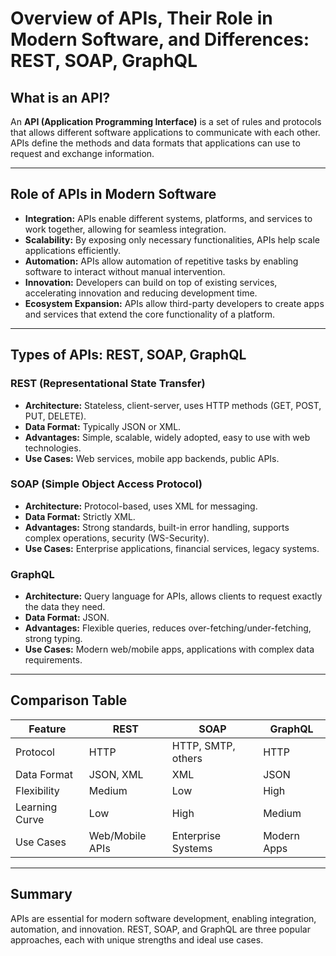 # Overview of APIs, Their Role in Modern Software, and Differences: REST, SOAP, GraphQL

## What is an API?

An **API (Application Programming Interface)** is a set of rules and protocols that allows different software applications to communicate with each other. APIs define the methods and data formats that applications can use to request and exchange information.

---

## Role of APIs in Modern Software

- **Integration:** APIs enable different systems, platforms, and services to work together, allowing for seamless integration.
- **Scalability:** By exposing only necessary functionalities, APIs help scale applications efficiently.
- **Automation:** APIs allow automation of repetitive tasks by enabling software to interact without manual intervention.
- **Innovation:** Developers can build on top of existing services, accelerating innovation and reducing development time.
- **Ecosystem Expansion:** APIs allow third-party developers to create apps and services that extend the core functionality of a platform.

---

## Types of APIs: REST, SOAP, GraphQL

### REST (Representational State Transfer)

- **Architecture:** Stateless, client-server, uses HTTP methods (GET, POST, PUT, DELETE).
- **Data Format:** Typically JSON or XML.
- **Advantages:** Simple, scalable, widely adopted, easy to use with web technologies.
- **Use Cases:** Web services, mobile app backends, public APIs.

### SOAP (Simple Object Access Protocol)

- **Architecture:** Protocol-based, uses XML for messaging.
- **Data Format:** Strictly XML.
- **Advantages:** Strong standards, built-in error handling, supports complex operations, security (WS-Security).
- **Use Cases:** Enterprise applications, financial services, legacy systems.

### GraphQL

- **Architecture:** Query language for APIs, allows clients to request exactly the data they need.
- **Data Format:** JSON.
- **Advantages:** Flexible queries, reduces over-fetching/under-fetching, strong typing.
- **Use Cases:** Modern web/mobile apps, applications with complex data requirements.

---

## Comparison Table

| Feature         | REST                | SOAP                | GraphQL              |
|-----------------|---------------------|---------------------|----------------------|
| Protocol        | HTTP                | HTTP, SMTP, others  | HTTP                 |
| Data Format     | JSON, XML           | XML                 | JSON                 |
| Flexibility     | Medium              | Low                 | High                 |
| Learning Curve  | Low                 | High                | Medium               |
| Use Cases       | Web/Mobile APIs     | Enterprise Systems  | Modern Apps          |

---

## Summary

APIs are essential for modern software development, enabling integration, automation, and innovation. REST, SOAP, and GraphQL are three popular approaches, each with unique strengths and ideal use cases.
